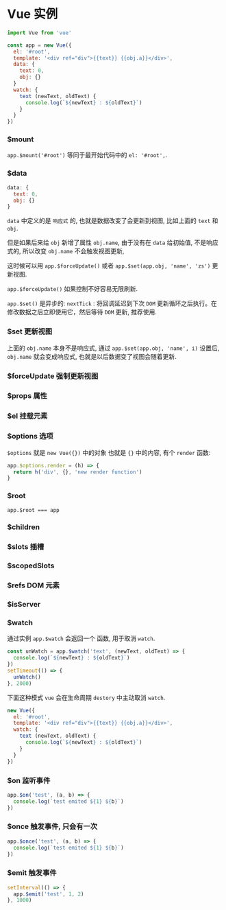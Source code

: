 # Vue 实例

```js
import Vue from 'vue'

const app = new Vue({
  el: '#root',
  template: '<div ref="div">{{text}} {{obj.a}}</div>',
  data: {
    text: 0,
    obj: {}
  }
  watch: {
    text (newText, oldText) {
      console.log(`${newText} : ${oldText}`)
    }
  }
})
```

### $mount

`app.$mount('#root')` 等同于最开始代码中的 `el: '#root',`.

### $data

```js
data: {
  text: 0,
  obj: {}
}
```

`data` 中定义的是 `响应式` 的, 也就是数据改变了会更新到视图, 比如上面的 `text` 和 `obj`.

但是如果后来给 `obj` 新增了属性 `obj.name`, 由于没有在 `data` 给初始值, 不是响应式的, 所以改变 `obj.name` 不会触发视图更新,

这时候可以用 `app.$forceUpdate()`  或者 `app.$set(app.obj, 'name', 'zs')` 更新视图.

`app.$forceUpdate()` 如果控制不好容易无限刷新.

`app.$set()` 是异步的: `nextTick` : 将回调延迟到下次 `DOM` 更新循环之后执行。在修改数据之后立即使用它，然后等待 `DOM` 更新, 推荐使用.

### $set 更新视图

上面的 `obj.name` 本身不是响应式, 通过 `app.$set(app.obj, 'name', i)` 设置后, `obj.name` 就会变成响应式, 也就是以后数据变了视图会随着更新.

### $forceUpdate 强制更新视图

### $props 属性

### $el 挂载元素

### $options 选项

`$options` 就是 `new Vue({})` 中的对象 也就是 `{}` 中的内容, 有个 `render` 函数:

```js
app.$options.render = (h) => {
  return h('div', {}, 'new render function')
}
```

### $root

`app.$root === app`

### $children

### $slots 插槽

### $scopedSlots

### $refs DOM 元素

### $isServer

### $watch

通过实例 `app.$watch` 会返回一个 函数, 用于取消 `watch`.

```js
const unWatch = app.$watch('text', (newText, oldText) => {
  console.log(`${newText} : ${oldText}`)
})
setTimeout(() => {
  unWatch()
}, 2000)
```

下面这种模式 `vue` 会在生命周期 `destory` 中主动取消 `watch`.

```js
new Vue({
  el: '#root',
  template: '<div ref="div">{{text}} {{obj.a}}</div>',
  watch: {
    text (newText, oldText) {
      console.log(`${newText} : ${oldText}`)
    }
  }
})
```

### $on 监听事件

```js
app.$on('test', (a, b) => {
  console.log(`test emited ${1} ${b}`)
})
```

### $once 触发事件, 只会有一次

```js
app.$once('test', (a, b) => {
  console.log(`test emited ${1} ${b}`)
})
```

### $emit 触发事件

```js
setInterval(() => {
  app.$emit('test', 1, 2)
}, 1000)
```